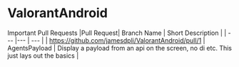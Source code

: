 # ValorantAndroid

Important Pull Requests
|Pull Request| Branch Name | Short Description |
| --- |--- | --- |
| https://github.com/jamesdpli/ValorantAndroid/pull/1 | AgentsPayload | Display a payload from an api on the
screen, no di etc. This just lays out the basics |